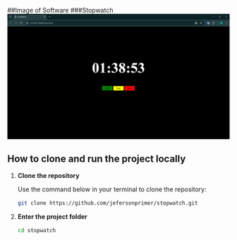 ##Image of Software
###Stopwatch
![Project Logo](./img/stopwatch.png)

## How to clone and run the project locally
1. **Clone the repository**
   
   Use the command below in your terminal to clone the repository:
   ```bash
   git clone https://github.com/jefersonprimer/stopwatch.git

2. **Enter the project folder**
   ```bash
   cd stopwatch